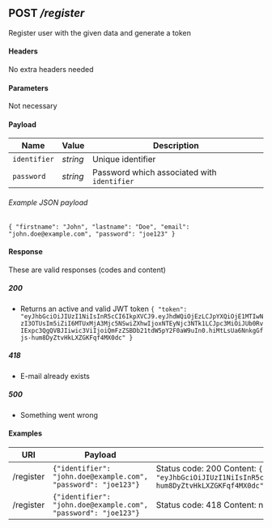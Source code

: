 ## **POST** _/register_

Register user with the given data and generate a token

#### Headers

No extra headers needed

#### Parameters

Not necessary

#### Payload

Name | Value | Description
--- | --- | ---
`identifier` | _string_ | Unique identifier
`password` | _string_ | Password which associated with `identifier`

###### Example JSON payload
`{
  "firstname": "John",
  "lastname": "Doe",
  "email": "john.doe@example.com",
  "password": "joe123"
}`

#### Response

These are valid responses (codes and content)

##### 200
- Returns an active and valid JWT token
`{
  "token": "eyJhbGciOiJIUzI1NiIsInR5cCI6IkpXVCJ9.eyJhdWQiOjEzLCJpYXQiOjE1MTIwNzI3OTUsIm5iZiI6MTUxMjA3Mjc5NSwiZXhwIjoxNTEyNjc3NTk1LCJpc3MiOiJUb0RvIExpc3QgQVBJIiwic3ViIjoiQmFzZSBDb21tdW5pY2F0aW9uIn0.hiMtLsUa6NnkgGfjs-hum8DyZtvHkLXZGKFqf4MX0dc"
}`
##### 418
- E-mail already exists

##### 500
- Something went wrong

#### Examples

URI | Payload | Response
--- | --- | ---
/register | `{"identifier": "john.doe@example.com", "password": "joe123"}` | Status code: 200 Content: `{"token": "eyJhbGciOiJIUzI1NiIsInR5cCI6IkpXVCJ9.eyJhdWQiOjEzLCJpYXQiOjE1MTIwNzI3OTUsIm5iZiI6MTUxMjA3Mjc5NSwiZXhwIjoxNTEyNjc3NTk1LCJpc3MiOiJUb0RvIExpc3QgQVBJIiwic3ViIjoiQmFzZSBDb21tdW5pY2F0aW9uIn0.hiMtLsUa6NnkgGfjs-hum8DyZtvHkLXZGKFqf4MX0dc"}`
/register | `{"identifier": "john.doe@example.com", "password": "joe123"}` | Status code: 418 Content: none


